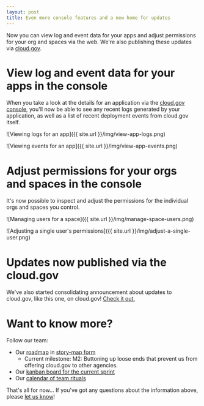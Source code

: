 ```yaml
---
layout: post
title: Even more console features and a new home for updates
---
```

Now you can view log and event data for your apps and adjust permissions for your org and spaces via the web. We're also publishing these updates via [cloud.gov](http://cloud.gov/updates/).

# View log and event data for your apps in the console
When you take a look at the details for an application via the [cloud.gov console](http://console.cloud.gov), you'll now be able to see any recent logs generated by your application, as well as a list of recent deployment events from cloud.gov itself.

![Viewing logs for an app]({{ site.url }}/img/view-app-logs.png)

![Viewing events for an app]({{ site.url }}/img/view-app-events.png)

# Adjust permissions for your orgs and spaces in the console
It's now possible to inspect and adjust the permissions for the individual orgs and spaces you control.

![Managing users for a space]({{ site.url }}/img/manage-space-users.png)

![Adjusting a single user's permissions]({{ site.url }}/img/adjust-a-single-user.png)

# Updates now published via the cloud.gov
We've also started consolidating announcement about updates to cloud.gov, like this one, on cloud.gov! [Check it out.](http://cloud.gov/updates/)

# Want to know more?
Follow our team:

- Our [roadmap](https://18f.storiesonboard.com/m/gov-dev) in [story-map form](http://jpattonassociates.com/wp-content/uploads/2015/03/story_mapping.pdf)
  - Current milestone: M2: Buttoning up loose ends that prevent us from offering cloud.gov to other agencies.
- Our [kanban board for the current sprint](https://trello.com/b/ChGzyepo/gov-dev)
- Our [calendar of team rituals](https://www.google.com/calendar/embed?src=gsa.gov_0samf7guodi7o2jhdp0ec99aks%40group.calendar.google.com&ctz=America/Los_Angeles)

That's all for now... If you've got any questions about the information above, please [let us know](mailto:bret.mogilefsky@gsa.gov)!
